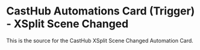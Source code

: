 # CastHub Automations Card (Trigger) - XSplit Scene Changed

This is the source for the CastHub XSplit Scene Changed Automation Card.
